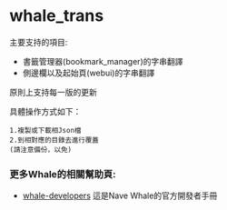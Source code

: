 # whale_trans

主要支持的項目:

 * 書籤管理器(bookmark_manager)的字串翻譯
 * 側邊欄以及起始頁(webui)的字串翻譯


原則上支持每一版的更新



具體操作方式如下：

```
1.複製或下載相Json檔
2.到相對應的目錄去進行覆蓋
(請注意備份，以免)

```


### 更多Whale的相關幫助頁:

 * [whale-developers](https://github.com/naver/whale-developers) 這是Nave Whale的官方開發者手冊
